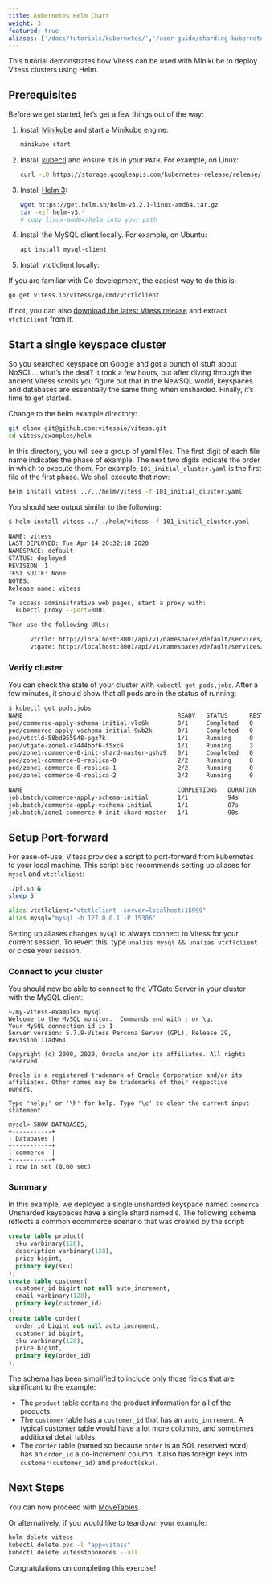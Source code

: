 ```yaml
---
title: Kubernetes Helm Chart
weight: 3
featured: true
aliases: ['/docs/tutorials/kubernetes/','/user-guide/sharding-kubernetes.html', '/docs/get-started/scaleway/','/docs/get-started/kubernetes/']
---
```


This tutorial demonstrates how Vitess can be used with Minikube to deploy Vitess clusters using Helm.

## Prerequisites

Before we get started, let’s get a few things out of the way:

1. Install [Minikube](https://kubernetes.io/docs/tasks/tools/install-minikube/) and start a Minikube engine:

    ```bash
    minikube start
    ```

1. Install [kubectl](https://kubernetes.io/docs/tasks/tools/install-kubectl/) and ensure it is in your `PATH`. For example, on Linux:

    ```bash
    curl -LO https://storage.googleapis.com/kubernetes-release/release/`curl -s https://storage.googleapis.com/kubernetes-release/release/stable.txt`/bin/linux/amd64/kubectl
    ```

1. Install [Helm 3](https://helm.sh/):

    ```bash
    wget https://get.helm.sh/helm-v3.2.1-linux-amd64.tar.gz
    tar -xzf helm-v3.*
    # copy linux-amd64/helm into your path
    ```

1. Install the MySQL client locally. For example, on Ubuntu:

    ```bash
    apt install mysql-client
    ```

1. Install vtctlclient locally:

If you are familiar with Go development, the easiest way to do this is:
```bash
go get vitess.io/vitess/go/cmd/vtctlclient
```

If not, you can also [download the latest Vitess release](https://github.com/vitessio/vitess/releases) and extract `vtctlclient` from it.

## Start a single keyspace cluster

So you searched keyspace on Google and got a bunch of stuff about NoSQL… what’s the deal? It took a few hours, but after diving through the ancient Vitess scrolls you figure out that in the NewSQL world, keyspaces and databases are essentially the same thing when unsharded. Finally, it’s time to get started.

Change to the helm example directory:

```sh
git clone git@github.com:vitessio/vitess.git
cd vitess/examples/helm
```

In this directory, you will see a group of yaml files. The first digit of each file name indicates the phase of example. The next two digits indicate the order in which to execute them. For example, `101_initial_cluster.yaml` is the first file of the first phase. We shall execute that now:

```sh
helm install vitess ../../helm/vitess -f 101_initial_cluster.yaml
```

You should see output similar to the following:

```sh
$ helm install vitess ../../helm/vitess -f 101_initial_cluster.yaml

NAME: vitess
LAST DEPLOYED: Tue Apr 14 20:32:18 2020
NAMESPACE: default
STATUS: deployed
REVISION: 1
TEST SUITE: None
NOTES:
Release name: vitess

To access administrative web pages, start a proxy with:
  kubectl proxy --port=8001

Then use the following URLs:

      vtctld: http://localhost:8001/api/v1/namespaces/default/services/vtctld:web/proxy/app/
      vtgate: http://localhost:8001/api/v1/namespaces/default/services/vtgate-zone1:web/proxy/

```

### Verify cluster

You can check the state of your cluster with `kubectl get pods,jobs`. After a few minutes, it should show that all pods are in the status of running:

```sh
$ kubectl get pods,jobs
NAME                                           READY   STATUS      RESTARTS   AGE
pod/commerce-apply-schema-initial-vlc6k        0/1     Completed   0          2m42s
pod/commerce-apply-vschema-initial-9wb2k       0/1     Completed   0          2m42s
pod/vtctld-58bd955948-pgz7k                    1/1     Running     0          2m43s
pod/vtgate-zone1-c7444bbf6-t5xc6               1/1     Running     3          2m43s
pod/zone1-commerce-0-init-shard-master-gshz9   0/1     Completed   0          2m42s
pod/zone1-commerce-0-replica-0                 2/2     Running     0          2m42s
pod/zone1-commerce-0-replica-1                 2/2     Running     0          2m42s
pod/zone1-commerce-0-replica-2                 2/2     Running     0          2m42s

NAME                                           COMPLETIONS   DURATION   AGE
job.batch/commerce-apply-schema-initial        1/1           94s        2m43s
job.batch/commerce-apply-vschema-initial       1/1           87s        2m43s
job.batch/zone1-commerce-0-init-shard-master   1/1           90s        2m43s
```

## Setup Port-forward

For ease-of-use, Vitess provides a script to port-forward from kubernetes to your local machine. This script also recommends setting up aliases for `mysql` and `vtctlclient`:

```bash
./pf.sh &
sleep 5

alias vtctlclient="vtctlclient -server=localhost:15999"
alias mysql="mysql -h 127.0.0.1 -P 15306"
```

Setting up aliases changes `mysql` to always connect to Vitess for your current session. To revert this, type `unalias mysql && unalias vtctlclient` or close your session.

### Connect to your cluster

You should now be able to connect to the VTGate Server in your cluster with the MySQL client:

```text
~/my-vitess-example> mysql
Welcome to the MySQL monitor.  Commands end with ; or \g.
Your MySQL connection id is 1
Server version: 5.7.9-Vitess Percona Server (GPL), Release 29, Revision 11ad961

Copyright (c) 2000, 2020, Oracle and/or its affiliates. All rights reserved.

Oracle is a registered trademark of Oracle Corporation and/or its
affiliates. Other names may be trademarks of their respective
owners.

Type 'help;' or '\h' for help. Type '\c' to clear the current input statement.

mysql> SHOW DATABASES;
+-----------+
| Databases |
+-----------+
| commerce  |
+-----------+
1 row in set (0.00 sec)
```

### Summary

In this example, we deployed a single unsharded keyspace named `commerce`. Unsharded keyspaces have a single shard named `0`. The following schema reflects a common ecommerce scenario that was created by the script:

``` sql
create table product(
  sku varbinary(128),
  description varbinary(128),
  price bigint,
  primary key(sku)
);
create table customer(
  customer_id bigint not null auto_increment,
  email varbinary(128),
  primary key(customer_id)
);
create table corder(
  order_id bigint not null auto_increment,
  customer_id bigint,
  sku varbinary(128),
  price bigint,
  primary key(order_id)
);
```

The schema has been simplified to include only those fields that are significant to the example:

* The `product` table contains the product information for all of the products.
* The `customer` table has a `customer_id` that has an `auto_increment`. A typical customer table would have a lot more columns, and sometimes additional detail tables.
* The `corder` table (named so because `order` is an SQL reserved word) has an `order_id` auto-increment column. It also has foreign keys into `customer(customer_id)` and `product(sku)`.

## Next Steps

You can now proceed with [MoveTables](../../user-guides/move-tables).

Or alternatively, if you would like to teardown your example:

```sh
helm delete vitess
kubectl delete pvc -l "app=vitess"
kubectl delete vitesstoponodes --all
```
Congratulations on completing this exercise!
